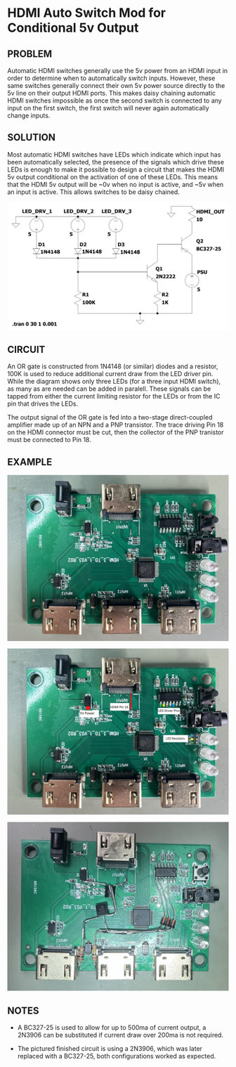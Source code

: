 # HDMI Auto Switch Mod for Conditional 5v Output

## PROBLEM
Automatic HDMI switches generally use the 5v power from an HDMI input
in order to determine when to automatically switch inputs. However,
these same switches generally  connect their own 5v power source directly to the
5v line on their output HDMI ports. This makes daisy chaining automatic HDMI
switches impossible as once the second switch is connected to any input on
the first switch, the first switch will never again automatically change inputs.

## SOLUTION
Most automatic HDMI switches have LEDs which indicate which input has been
automatically selected, the presence of the signals which drive these LEDs 
is enough to make it possible to design a circuit that makes the HDMI 5v output
conditional on the activation of one of these LEDs. This means that the HDMI 5v
output will be ~0v when no input is active, and ~5v when an input is active.
This allows switches to be daisy chained.

![Schematic](hdmi_switch_cond_pwr.svg)

## CIRCUIT
An OR gate is constructed from 1N4148 (or similar) diodes and a resistor,
100K is used to reduce additional current draw from the LED driver pin. While
the diagram shows only three LEDs (for a three input HDMI switch), as many as
are needed can be added in paralell. These signals can be tapped from either
the current limiting resistor for the LEDs or from the IC pin that drives the
LEDs.

The output signal of the OR gate is fed into a two-stage direct-coupled
amplifier made up of an NPN and a PNP transistor. The trace driving Pin 18
on the HDMI connector must be cut, then the collector of the PNP tranistor
must be connected to Pin 18.

## EXAMPLE

![Unmodified](example.jpg)

![Annotated](annotated.jpg)

![Modified](modified.jpg)

## NOTES
- A BC327-25 is used to allow for up to 500ma of current output, a 2N3906 can
be substituted if current draw over 200ma is not required.

- The pictured finished circuit is using a 2N3906, which was later replaced
  with a BC327-25, both configurations worked as expected.
